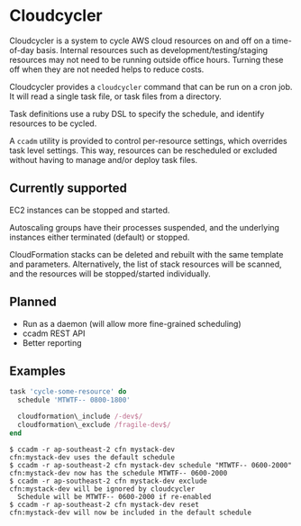 # Cloudcycler

Cloudcycler is a system to cycle AWS cloud resources on and off on a
time-of-day basis. Internal resources such as development/testing/staging
resources may not need to be running outside office hours. Turning these off
when they are not needed helps to reduce costs.

Cloudcycler provides a `cloudcycler` command that can be run on a cron job. It
will read a single task file, or task files from a directory.

Task definitions use a ruby DSL to specify the schedule, and identify resources to be cycled.

A `ccadm` utility is provided to control per-resource settings, which overrides
task level settings. This way, resources can be rescheduled or excluded without
having to manage and/or deploy task files.

## Currently supported

EC2 instances can be stopped and started.

Autoscaling groups have their processes suspended, and the underlying instances
either terminated (default) or stopped.

CloudFormation stacks can be deleted and rebuilt with the same template and
parameters. Alternatively, the list of stack resources will be scanned, and the
resources will be stopped/started individually.

## Planned

* Run as a daemon (will allow more fine-grained scheduling)
* ccadm REST API
* Better reporting

## Examples

```ruby
task 'cycle-some-resource' do
  schedule 'MTWTF-- 0800-1800'

  cloudformation\_include /-dev$/
  cloudformation\_exclude /fragile-dev$/
end
```

```
$ ccadm -r ap-southeast-2 cfn mystack-dev
cfn:mystack-dev uses the default schedule
$ ccadm -r ap-southeast-2 cfn mystack-dev schedule "MTWTF-- 0600-2000"
cfn:mystack-dev now has the schedule MTWTF-- 0600-2000
$ ccadm -r ap-southeast-2 cfn mystack-dev exclude
cfn:mystack-dev will be ignored by cloudcycler
  Schedule will be MTWTF-- 0600-2000 if re-enabled
$ ccadm -r ap-southeast-2 cfn mystack-dev reset
cfn:mystack-dev will now be included in the default schedule
```
